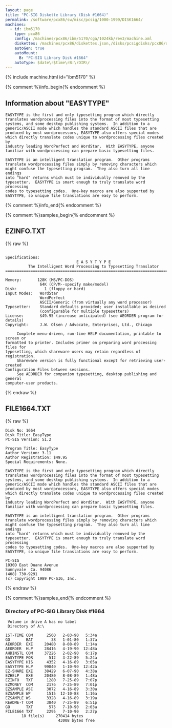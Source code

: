 ```yaml
---
layout: page
title: "PC-SIG Diskette Library (Disk #1664)"
permalink: /software/pcx86/sw/misc/pcsig/1000-1999/DISK1664/
machines:
  - id: ibm5170
    type: pcx86
    config: /machines/pcx86/ibm/5170/cga/1024kb/rev3/machine.xml
    diskettes: /machines/pcx86/diskettes.json,/disks/pcsigdisks/pcx86/diskettes.json
    autoGen: true
    autoMount:
      B: "PC-SIG Library Disk #1664"
    autoType: $date\r$time\rB:\rDIR\r
---
```


{% include machine.html id="ibm5170" %}

{% comment %}info_begin{% endcomment %}

## Information about "EASYTYPE"

    EASYTYPE is the first and only typesetting program which directly
    translates wordprocessing files into the format of most typesetting
    systems, and some desktop publishing systems.  In addition to a
    generic/ASCII mode which handles the standard ASCII files that are
    produced by most wordprocessors, EASYTYPE also offers special modes
    which directly translate codes unique to wordprocessing files created by
    industry leading WordPerfect and WordStar.  With EASYTYPE, anyone
    familiar with wordprocessing can prepare basic typesetting files.
    
    EASYTYPE is an intelligent translation program.  Other programs
    translate wordprocessing files simply by removing characters which
    might confuse the typesetting program.  They also turn all line endings
    into "hard" returns which must be individually removed by the
    typesetter.  EASYTYPE is smart enough to truly translate word processing
    codes to typesetting codes.  One-key macros are also supported by
    EASYTYPE, so unique file translations are easy to perform.
{% comment %}info_end{% endcomment %}

{% comment %}samples_begin{% endcomment %}

## EZINFO.TXT

{% raw %}
```

Specifications:
                               E A S Y T Y P E
          The Intelligent Word Processing to Typesetting Translator
==============================================================================

Memory:       128K (MS/PC-DOS)
               64K (CP/M--specify make/model)
Disk:            1 (floppy or hard)
Input Modes:   WordStar
               WordPerfect
               ASCII/Generic (from virtually any word processor)
Typesetter:    Standard defaults provided; user installable as desired
               (configurable for multiple typesetters)
License:       $49.95 (increase anticipated) (see AEORDER program for details) 
Copyright:     J.W. Olsen / Advocate, Enterprises, Ltd., Chicago

     Complete menu-driven, run-time HELP documentation, printable to screen or 
formatted to printer. Includes primer on preparing word processing files for 
typesetting, which shareware users may retain regardless of registration.
     Shareware version is fully functional except for retrieving user-created
Configuration Files between sessions.
     See AEORDER for companion typesetting, desktop publishing and general 
computer-user products.
```
{% endraw %}

## FILE1664.TXT

{% raw %}
```
Disk No: 1664                                                           
Disk Title: EasyType                                                    
PC-SIG Version: S1.2                                                    
                                                                        
Program Title: EasyType                                                 
Author Version: 3.11                                                    
Author Registration: $49.95                                             
Special Requirements: None.                                             
                                                                        
EASYTYPE is the first and only typesetting program which directly       
translates wordprocessing files into the format of most typesetting     
systems, and some desktop publishing systems.  In addition to a         
generic/ASCII mode which handles the standard ASCII files that are      
produced by most wordprocessors, EASYTYPE also offers special modes     
which directly translate codes unique to wordprocessing files created by
industry leading WordPerfect and WordStar.  With EASYTYPE, anyone       
familiar with wordprocessing can prepare basic typesetting files.       
                                                                        
EASYTYPE is an intelligent translation program.  Other programs         
translate wordprocessing files simply by removing characters which      
might confuse the typesetting program.  They also turn all line endings 
into "hard" returns which must be individually removed by the           
typesetter.  EASYTYPE is smart enough to truly translate word processing
codes to typesetting codes.  One-key macros are also supported by       
EASYTYPE, so unique file translations are easy to perform.              
                                                                        
PC-SIG                                                                  
1030D East Duane Avenue                                                 
Sunnyvale  Ca. 94086                                                    
(408) 730-9291                                                          
(c) Copyright 1989 PC-SIG, Inc.                                         
```
{% endraw %}

{% comment %}samples_end{% endcomment %}

### Directory of PC-SIG Library Disk #1664

     Volume in drive A has no label
     Directory of A:\

    1ST-TIME COM      2560   2-03-90   5:34a
    GO       BAT        38   1-01-80   1:37a
    AEORDER  EXE     20480   8-08-89   1:14a
    AEORDER  HLP     28416   4-19-90  12:48a
    AHDINSTL COM     37226   2-02-90   6:17p
    EASYTYPE FOR       512   3-22-89   5:24a
    EASYTYPE HIS      4352   4-16-89   3:05a
    EASYTYPE HLP     99840   1-10-90  12:42a
    EZ-SHARE EXE     38429   6-07-90   4:38a
    EZHELP   EXE     20480   8-08-89   1:48a
    EZINFO   TXT      1280   7-25-89   7:07p
    EZMONEY  COM      2176   7-25-89   7:01p
    EZSAMPLE ASC      3072   4-16-89   3:30a
    EZSAMPLE WP       1515  12-10-88   1:16a
    EZSAMPLE WS       3328   4-16-89   3:19a
    README-T COM      3840   7-25-89   6:51p
    GO       TXT       575   7-10-90   2:03a
    FILE1664 TXT      2295   7-10-90   2:27p
           18 file(s)     270414 bytes
                           43008 bytes free
